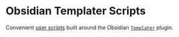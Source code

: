 # Obsidian Templater Scripts

Convenient [user scripts](https://silentvoid13.github.io/Templater/user-functions/overview.html) built 
around the Obsidian [`Templater`](https://silentvoid13.github.io/Templater/introduction.html) plugin.
